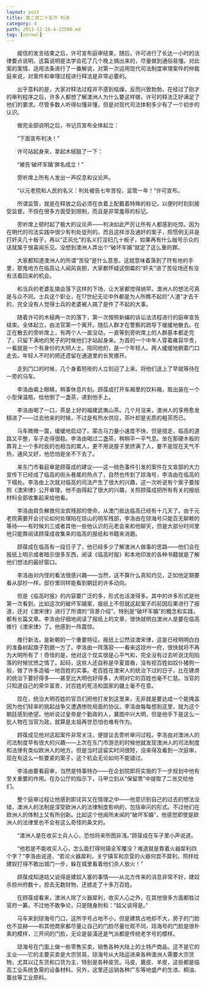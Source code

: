 ```yaml
---
layout: post
title: 第二百二十五节 判决
category: 4
path: 2011-12-16-4-22500.md
tag: [normal]
---
```


　　姬信的发言结束之后，许可宣布庭审结束，随后，许可进行了长达一小时的法律要点说明，这篇说明是法学会花了几个晚上搞出来的，尽量做到通俗易懂。对此案的案情、适用法条进行了一番解说，对第一次运用现代司法制度审理案件的仲裁庭来说，对案件和审理过程进行释法是非常必要的。

　　出乎意料的是，大家对释法过程并不感到枯燥，反而兴致勃勃，在经过了刚才的审判程序之后，许多人都想了解澳洲人为什么要这样做，许可的释法正好满足了他们的要求。尽管多数人听得似懂非懂，但是对现代司法体制多少有了一个初步的认识。

　　做完全部说明之后，书记员宣布全体起立：

　　“下面宣布判决！”

　　许可站起身来，拿起木槌敲了一下：

　　“被告‘破坏军婚’罪名成立！”

　　旁听席上所有人发出一声叹息和议论声。

　　“以元老院和人民的名义：判处被告七年苦役，监管一年！”许可宣布。

　　所谓监管，就是在释放之后必须在衣着上配戴着特殊的标记，以便时时刻刻接受监督。不但在很多方面受到限制，而且是非常羞辱的标记。

　　旁听席上顿时起了极大的议论声——判决如此严厉让所有人都感到吃惊。因为在明代的司法实践中很少有判处徒刑的。而且这样涉及通奸的案子，照惯例无非是打奸夫几十板子，再以“正风化”的名义打淫妇几十板子，如果再有什么枷号示众的话就属于很喜闻乐见。没想到澳洲人弄出个“破坏军婚”就定了这么重的罪。

　　大家都知道澳洲人的所谓“苦役”是什么意思，这就意味着落到了符有地的手里，那鬼地方在临高让人闻风丧胆，大家都怀疑这倒霉的“奸夫”进了苦役场还有没有活着回来的机会。

　　和当兵的老婆乱搞会落下这样的下场，让大家都觉得纳罕。澳洲人的想法可真是与众不同。士兵这个职业，在17世纪无论中外都是为人所瞧不起的“人渣”才去干的，完全没有人觉得士兵的老婆被人搞了是件了不起的大事。

　　随着许可的木槌再一次的落下，第一次按照新编的诉讼法流程进行的庭审宣告结束。全体起立，由法官第一个离开。随后人群才在警察的疏导下缓缓地散去。在正在散去的旁听席上，有两个人一直没动，一直等到旁听席上的人群基本都走完了，只留下满地的凳子的时候他们才站起身来。为首的一个中年人穿着雍容华贵，一看就是一个有身份的大明人士。陪同他的，是一个年轻人。两人缓缓地朝着门口走去。年轻人不时的把还遗留在通道里的长凳挪开。

　　走到门口的时候，几个身着短褂的人立刻迎了上来。将他们送上了早就等待在一旁的马车。

　　李洛由阖上眼睛，稍事休息片刻。顾葆成打开车厢里的饮料箱，取出装在一个小型保温瓶，给他倒了一盏茶，递到他手上。

　　李洛由喝了一口，茶是上好的福建武夷山茶。几个月没来，澳洲人的享用愈发精进了——过去他来的时候，不过是有热水供应，茶叶却是劣质的粗茶而已。

　　马车微微一震，缓缓地启动了。蒙古马力量小速度不快，但是擅走，临高的道路又平整，车子走得很稳。李洛由喝过二盏茶，稍稍平一平气息。坐在那硬木板的靠背上一个多时辰的也相当的累人，更不用说屋子里挤满了人，要不是现在天气不热，通风又好，他恐怕是坐不下去了。

　　来东门市看庭审是顾葆成的建议——这一桃色事件引发的案件在文宣部的大力宣传下已经成了临高的街头巷尾的热点了，自然也传到了琼海号，李洛由在临高的下榻处。李洛由上次就对临高的司法产生了很大的兴趣，这一次听说有个案子要按照《澳宋律》公开审理，他不由得起了很大的兴趣，关照顾葆成把所有有关的报纸材料全部收集起来给他看。

　　李洛由肩负解救何汝宾残部的使命，从澳门抵达临高已经有十几天了。由于元老院需要开会讨论如何处理陷在琼山的明军残部，李洛由在琼海号只能百无聊赖的等待——有时候刘三或者其他一些他认识的元老会来和他聊天，但是大部分时间里他只能靠阅读顾葆成收集来的临高的报纸和书籍来消磨。

　　顾葆成在临高有一段日子了，他已经多少了解澳洲人做事的思路——他们会在报纸上明示或者暗示很多东西，阅读《临高时报》和本地印发的各种书籍就是了解他们想法的最好窗口。

　　李洛由对内侄的看法很感兴趣——当然，这不算什么真知灼见，正如他定期要看从邸抄一样。邸抄里同样能看到朝廷的许多动向。

　　但是《临高时报》的内容要广泛的多，形式也活泼得多。其中的许多形式是他第一次看到，比如这次的破坏军婚案，报纸上不但就这起案子的前因后果进行了报道，还对《澳宋律》进行了所谓的“背景介绍”，特别是“破坏军婚”的概念和实践，都有长篇文章。李洛由仔细地阅读了报纸上的文章，很快就明白澳洲人是要在临高推行《澳宋律》了。他感到一阵震惊。

　　推行新法，是新朝的一个重要特征。报纸上公然谈澳宋律，这是已经明明白白的准备树起旗子割据一方了。李洛由一阵落寂——看来这琼州一府，很快就将不再为大明所有了！奇怪的是，他对这个现实很是心平气和，完全没有过去听说沈阳陷落的时候忧愤之情了。起码，这些人还自称是华夏苗裔，没有视百姓如奴仆猪狗一般，做了许多造福一地百姓的实事。老百姓在澳宋人的统治下过的日子，比在建虏的统治下要好得多——甚至比大明也好得多，大明对它的百姓也毫不仁慈。当官的只知道自己的荣华富贵，对百姓的死活和国家的疆土毫不在意。

　　现在，统治大明百姓的官员们把他打发到这里来，无非就是要达成一个能掩盖因为他们轻率的挑起战争又遭遇惨败局面的协议。李洛由每每想到这里，就为这个朝廷感到绝望。他听说过皇帝是个勤政的人，冀图中兴大明，但是他手下是这么一批人物在当官为政，就算是太祖再世恐怕也难有作为。

　　顾葆成见他对这起案件非常关注，便提议去旁听审问过程。李洛由对澳洲人的司法制度早有很大的兴趣——上次在东门市游览的时候他就发现澳洲人的司法制度和法律有类似欧洲人的地方。但是当时逗留实时间很短，没来得及看到一次庭审，现在有这么一桩要紧的案子，这个机会无论如何不能错过。

　　李洛由要看庭审，当然是特事特办——在企划院即将实施的下一步规划中他有至关重要的作用。在办公厅的指示下，马甲立刻从“保留票”中提取了二张交给他们。

　　整个庭审过程让他感到即诧异又在情理之中——他意识到自己的过去的想法没错，澳洲人的法制是深受欧洲人的法律制度影响的，包括审问的形式。不过他们在欧洲人的体制上又有所创新。比如这个他闻所未闻的“破坏军婚”，他感觉即使是欧洲人的法律里也不会有这么奇怪的条文的。

　　“澳洲人是在收买士兵人心，恐怕将来所图非浅。”顾葆成在车子里小声说道。

　　“他若是不能收买人心，怎么能打得何镇全军覆没？难道就是靠着火器犀利四个字？”李洛由说道，“若论火器犀利，关宁镇军和京营的火器何尝不犀利，照样给建奴打得不敢出城门一步，躲在城里看着他们杀人放火！”

　　顾葆成知道姑父说得是建奴入塞的事情——从北方传来的消息非常不好，建奴杀掠州府数十，掠去无数财物，还掳走了十多万百姓。

　　在顾葆成看来，澳洲人除了火器犀利，收买人心之外，在其他很多方面都胜过官府一筹。不过他不敢争论，只是随身附和：“姑父说得是。”

　　马车来到琼海号门口，这所字号占地不小，但是建筑占地却不大，房子的门脸也不显赫——和其他商家都尽量让自己的门脸尽量壮观不同，琼海号的门脸是很朴素的模样，三开间的门脸，无论是装潢还是气派都是传统老字号的模样。

　　琼海号在门面上做一些零售买卖，销售各种大陆上的土特产商品。这不是它的主业——它的主要买卖是大宗贸易，琼海号从大陆运进来各种澳洲人需要大宗货物，尤其以辽东货和口货为主，特别是各种皮货。马皮、鹿皮、羊皮，这些都是临高工业系统急需的设备材料。另外，这里还运销各种广东等地盛产的生漆、桐油、蚕丝等工业原料。

